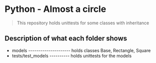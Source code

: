 # Python - Almost a circle

> This repository holds unittests for some classes with inheritance

## Description of what each folder shows

* models --------------------- holds classes Base, Rectangle, Square
* tests/test_models ---------- holds unittests for the models
